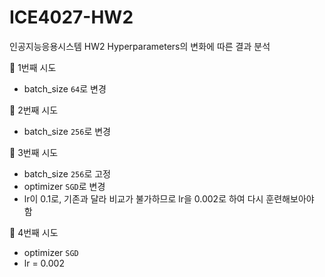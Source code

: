 # ICE4027-HW2
인공지능응용시스템 HW2 Hyperparameters의 변화에 따른 결과 분석

🐰 1번째 시도
- batch_size `64`로 변경

🐰 2번째 시도
- batch_size `256`로 변경

🐰 3번째 시도
- batch_size `256`로 고정
- optimizer `SGD`로 변경
- lr이 0.1로, 기존과 달라 비교가 불가하므로 lr을 0.002로 하여 다시 훈련해보아야 함

🐰 4번째 시도
- optimizer `SGD`
- lr = 0.002

